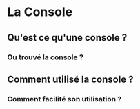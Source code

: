 # La Console

## Qu'est ce qu'une console ?

### Ou trouvé la console ?

## Comment utilisé la console ?

### Comment facilité son utilisation ?

